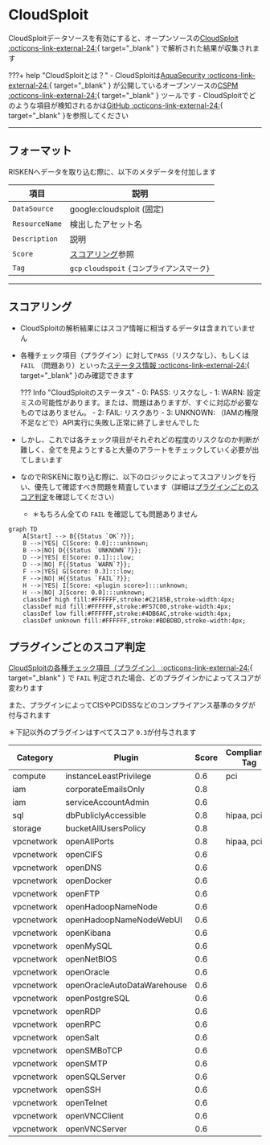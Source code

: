 # CloudSploit


CloudSploitデータソースを有効にすると、オープンソースの[CloudSploit :octicons-link-external-24:](https://github.com/aquasecurity/cloudsploit){ target="_blank" } で解析された結果が収集されます

???+ help "CloudSploitとは？"
    - CloudSploitは[AquaSecurity :octicons-link-external-24:](https://www.aquasec.com/){ target="_blank" } が公開しているオープンソースの[CSPM :octicons-link-external-24:](https://www.checkpoint.com/cyber-hub/cloud-security/what-is-cspm-cloud-security-posture-management/){ target="_blank" } ツールです
    - CloudSploitでどのような項目が検知されるかは[GitHub :octicons-link-external-24:](https://github.com/aquasecurity/cloudsploit/tree/master/plugins/google){ target="_blank" }を参照してください

---

## フォーマット

RISKENへデータを取り込む際に、以下のメタデータを付加します

| 項目            | 説明                                       |
| -------------- | ----------------------------------------- |
| `DataSource`   | google:cloudsploit (固定)                  |
| `ResourceName` | 検出したアセット名                           |
| `Description`  | 説明                                       |
| `Score`        | [スコアリング](/google/cloudsploit#_2)参照   |
| `Tag`          | `gcp` `cloudspoit` `{コンプライアンスマーク}` |

---

## スコアリング

- CloudSploitの解析結果にはスコア情報に相当するデータは含まれていません
- 各種チェック項目（プラグイン）に対して`PASS`（リスクなし）、もしくは `FAIL` （問題あり）といった[ステータス情報 :octicons-link-external-24:](https://github.com/aquasecurity/cloudsploit/blob/master/docs/writing-plugins.md#result-codes){ target="_blank" }のみ確認できます

    ??? Info "CloudSploitのステータス"
        - 0: PASS: リスクなし
        - 1: WARN: 設定ミスの可能性があります。または、問題はありますが、すぐに対応が必要なものではありません。
        - 2: FAIL: リスクあり
        - 3: UNKNOWN: （IAMの権限不足などで）API実行に失敗し正常に終了しませんでした

- しかし、これでは各チェック項目がそれぞれどの程度のリスクなのか判断が難しく、全てを見ようとすると大量のアラートをチェックしていく必要が出てしまいます
- なのでRISKENに取り込む際に、以下のロジックによってスコアリングを行い、優先して確認すべき問題を精査しています（詳細は[プラグインごとのスコア判定](/google/cloudsploit/#_3)を確認してください）
    - ＊もちろん全ての `FAIL` を確認しても問題ありません

```mermaid
graph TD
    A[Start] --> B{{Status `OK`?}};
    B -->|YES| C[Score: 0.0]:::unknown;
    B -->|NO| D{{Status `UNKNOWN`?}};
    D -->|YES| E[Score: 0.1]:::low;
    D -->|NO| F{{Status `WARN`?}};
    F -->|YES| G[Score: 0.3]:::low;
    F -->|NO| H{{Status `FAIL`?}};
    H -->|YES| I[Score: <plugin score>]:::unknown;
    H -->|NO| J[Score: 0.0]:::unknown;
    classDef high fill:#FFFFFF,stroke:#C2185B,stroke-width:4px;
    classDef mid fill:#FFFFFF,stroke:#F57C00,stroke-width:4px;
    classDef low fill:#FFFFFF,stroke:#4DB6AC,stroke-width:4px;
    classDef unknown fill:#FFFFFF,stroke:#BDBDBD,stroke-width:4px;
```

## プラグインごとのスコア判定

[CloudSploitの各種チェック項目（プラグイン） :octicons-link-external-24:](https://github.com/aquasecurity/cloudsploit/tree/master/plugins/google){ target="_blank" } で `FAIL` 判定された場合、どのプラグインかによってスコアが変わります

また、プラグインによってCISやPCIDSSなどのコンプライアンス基準のタグが付与されます

＊下記以外のプラグインはすべてスコア `0.3`が付与されます

|Category|Plugin|Score|Compliance Tag|
|---|---|---|---|
|compute|instanceLeastPrivilege|0.6|pci|
|iam|corporateEmailsOnly|0.8||
|iam|serviceAccountAdmin|0.6||
|sql|dbPubliclyAccessible|0.8|hipaa, pci|
|storage|bucketAllUsersPolicy|0.8||
|vpcnetwork|openAllPorts|0.8|hipaa, pci|
|vpcnetwork|openCIFS|0.6||
|vpcnetwork|openDNS|0.6||
|vpcnetwork|openDocker|0.6||
|vpcnetwork|openFTP|0.6||
|vpcnetwork|openHadoopNameNode|0.6||
|vpcnetwork|openHadoopNameNodeWebUI|0.6||
|vpcnetwork|openKibana|0.6||
|vpcnetwork|openMySQL|0.6||
|vpcnetwork|openNetBIOS|0.6||
|vpcnetwork|openOracle|0.6||
|vpcnetwork|openOracleAutoDataWarehouse|0.6||
|vpcnetwork|openPostgreSQL|0.6||
|vpcnetwork|openRDP|0.6||
|vpcnetwork|openRPC|0.6||
|vpcnetwork|openSalt|0.6||
|vpcnetwork|openSMBoTCP|0.6||
|vpcnetwork|openSMTP|0.6||
|vpcnetwork|openSQLServer|0.6||
|vpcnetwork|openSSH|0.6||
|vpcnetwork|openTelnet|0.6||
|vpcnetwork|openVNCClient|0.6||
|vpcnetwork|openVNCServer|0.6||
